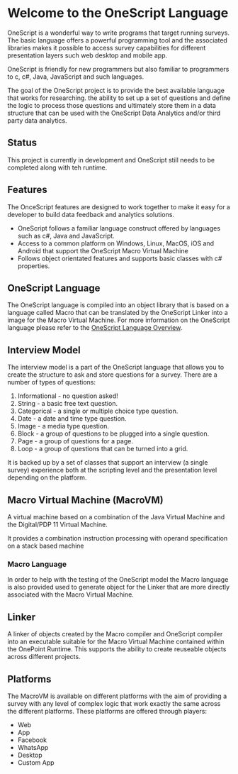 # Welcome to the OneScript Language
OneScript is a wonderful way to write programs that target running surveys. The basic language offers a powerful programming tool and the associated libraries makes it possible to access survey capabilities for different presentation layers such web desktop and mobile app.

OneScript is friendly for new programmers but also familiar to programmers to c, c#, Java, JavaScript and such languages. 

The goal of the OneScript project is to provide the best available language that works for researching. the ability to set up a set of questions and define the logic to process those  questions and ultimately store them in a data structure that can be used with the OneScript Data Analytics and/or third party data analytics.

## Status
This project is currently in development and OneScript still needs to be completed along with teh runtime.

## Features
The OnceScript features are designed to work together to make it easy for a developer to build data feedback 
and analytics solutions.

* OneScript follows a familiar language construct offered by languages such as c#, Java and JavaScript.
* Access to a common platform on Windows, Linux, MacOS, iOS and Android that support the OneScript Macro Virtual Machine
* Follows object orientated features and supports basic classes with c# properties.

## OneScript Language
The OneScript language is compiled into an object library that is based on a language called Macro that can be translated by the OneScript Linker into a image for the Macro Virtual Machine. For more information on the OneScript language please refer to the [OneScript Language Overview](docs/OneScript.md).

## Interview Model
The interview model is a part of the OneScript language that allows you to create the structure to ask and store questions for a survey. There are a number of types of questions:
1. Informational - no question asked!
1. String - a basic free text question.
1. Categorical - a single or multiple choice type question.
1. Date - a date and time type question.
1. Image - a media type question.
1. Block - a group of questions to be plugged into a single question.
1. Page - a group of questions for a page.
1. Loop - a group of questions that can be turned into a grid.

It is backed up by a set of classes that support an interview (a single survey) experience both at the scripting level and the presentation level depending on the platform.

## Macro Virtual Machine (MacroVM)
A virtual machine based on a combination of the Java Virtual Machine and the Digital/PDP 11 Virtual Machine. 

It provides a combination instruction processing with operand specification on a stack based machine

### Macro Language
In order to help with the testing of the OneScript model the Macro language is also provided used to generate object for the Linker that are more directly associated with the Macro Virtual Machine.

## Linker
A linker of objects created by the Macro compiler and OneScript compiler into an executable suitable for the Macro Virtual
Machine contained within the OnePoint Runtime. This supports the ability to create reuseable objects across different
projects.

## Platforms
The MacroVM is available on different platforms with the aim of providing a survey with any level of complex logic that work exactly the same across the different platforms. These platforms are offered through players:
* Web
* App
* Facebook
* WhatsApp
* Desktop
* Custom App